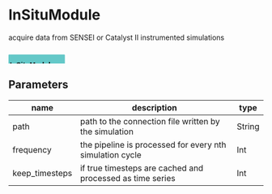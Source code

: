 
# InSituModule
acquire data from SENSEI or Catalyst II instrumented simulations

<svg width="79.6em" height="4.6em" >
<style>.text { font: normal 1.0em sans-serif;}tspan{ font: italic 1.0em sans-serif;}.moduleName{ font: bold 1.0em sans-serif;}</style>
<rect x="0em" y="0.8em" width="7.959999999999999em" height="3.0em" rx="0.1em" ry="0.1em" style="fill:#64c8c8ff;" />
<text x="0.2em" y="2.6500000000000004em" class="moduleName" >InSituModule</text></svg>

## Parameters
|name|description|type|
|-|-|-|
|path|path to the connection file written by the simulation|String|
|frequency|the pipeline is processed for every nth simulation cycle|Int|
|keep_timesteps|if true timesteps are cached and processed as time series|Int|
